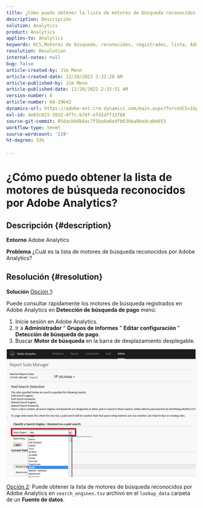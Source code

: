 ```yaml
---
title: ¿Cómo puedo obtener la lista de motores de búsqueda reconocidos por Adobe Analytics?
description: Descripción
solution: Analytics
product: Analytics
applies-to: Analytics
keywords: KCS,Motores de búsqueda, reconocidos, registrados, lista, Adobe Analytics
resolution: Resolution
internal-notes: null
bug: false
article-created-by: Jim Menn
article-created-date: 12/20/2022 2:32:28 AM
article-published-by: Jim Menn
article-published-date: 12/20/2022 2:32:51 AM
version-number: 8
article-number: KA-19642
dynamics-url: https://adobe-ent.crm.dynamics.com/main.aspx?forceUCI=1&pagetype=entityrecord&etn=knowledgearticle&id=d9a38787-0e80-ed11-81ac-6045bd006704
exl-id: 4e03c015-2832-4f7c-b74f-efd2dff12f60
source-git-commit: 05dacbb6b8ac7f5ba9a6edfb63bba9bedcabb653
workflow-type: tm+mt
source-wordcount: '119'
ht-degree: 33%

---
```


# ¿Cómo puedo obtener la lista de motores de búsqueda reconocidos por Adobe Analytics?

## Descripción {#description}


<b>Entorno</b>
Adobe Analytics

<b>Problema</b>
¿Cuál es la lista de motores de búsqueda reconocidos por Adobe Analytics?


## Resolución {#resolution}


<b>Solución</b>
<u>Opción 1</u>:

Puede consultar rápidamente los motores de búsqueda registrados en Adobe Analytics en <b>Detección de búsqueda de pago</b> menú:

1. Inicie sesión en Adobe Analytics.
2. Ir a <b>Administrador</b> &quot; <b>Grupos de informes</b> &quot; <b>Editar configuración</b> &quot; <b>Detección de búsqueda de pago</b>.
3. Buscar <b>Motor de búsqueda</b> en la barra de desplazamiento desplegable.


![](assets/d35acf7a-a0e7-ec11-bb3c-000d3a3bd25c.png)

<u>Opción 2</u>: Puede obtener la lista de motores de búsqueda reconocidos por Adobe Analytics en `search_engines.tsv` archivo en el `lookup_data` carpeta de un <b>Fuente de datos</b>.
